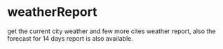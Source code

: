# weatherReport
get the current city weather and few more cites weather report, also the forecast for 14 days report is also available.
